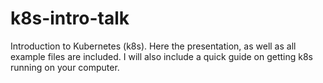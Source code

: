 # k8s-intro-talk
Introduction to Kubernetes (k8s). Here the presentation, as well as all example files are included. I will also include a quick guide on getting k8s running on your computer. 
